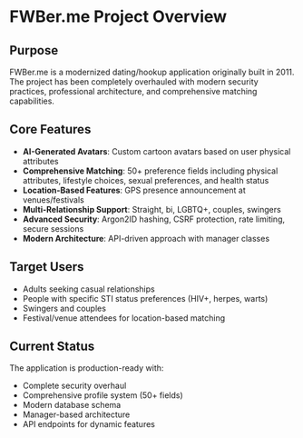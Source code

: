 # FWBer.me Project Overview

## Purpose
FWBer.me is a modernized dating/hookup application originally built in 2011. The project has been completely overhauled with modern security practices, professional architecture, and comprehensive matching capabilities.

## Core Features
- **AI-Generated Avatars**: Custom cartoon avatars based on user physical attributes
- **Comprehensive Matching**: 50+ preference fields including physical attributes, lifestyle choices, sexual preferences, and health status
- **Location-Based Features**: GPS presence announcement at venues/festivals
- **Multi-Relationship Support**: Straight, bi, LGBTQ+, couples, swingers
- **Advanced Security**: Argon2ID hashing, CSRF protection, rate limiting, secure sessions
- **Modern Architecture**: API-driven approach with manager classes

## Target Users
- Adults seeking casual relationships
- People with specific STI status preferences (HIV+, herpes, warts)
- Swingers and couples
- Festival/venue attendees for location-based matching

## Current Status
The application is production-ready with:
- Complete security overhaul
- Comprehensive profile system (50+ fields)
- Modern database schema
- Manager-based architecture
- API endpoints for dynamic features